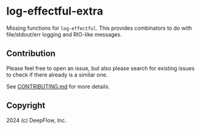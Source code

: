 # log-effectful-extra

Missing functions for `log-effectful`.
This provides combinators to do with file/stdout/err logging and RIO-like messages.

## Contribution

Please feel free to open an issue, but also please search for existing issues to check if there already is a similar one.

See [CONTRIBUTING.md][CONTRIBUTING] for more details.

[CONTRIBUTING]: https://github.com/deepflowinc-oss/effectful-extras/blob/master/CONTRIBUTING.md

## Copyright

2024 (c) DeepFlow, Inc.
